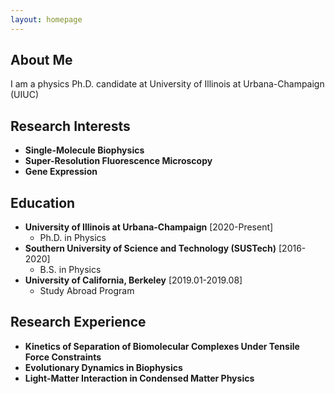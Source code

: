 ```yaml
---
layout: homepage
---
```


## About Me

I am a physics Ph.D. candidate at University of Illinois at Urbana-Champaign (UIUC)

## Research Interests

- **Single-Molecule Biophysics** 
- **Super-Resolution Fluorescence Microscopy**
- **Gene Expression**

## Education
- **University of Illinois at Urbana-Champaign** 	[2020-Present]
  - Ph.D. in Physics
- **Southern University of Science and Technology (SUSTech)** 	[2016-2020]
  - B.S. in Physics
- **University of California, Berkeley** 	[2019.01-2019.08]
  - Study Abroad Program

## Research Experience

- **Kinetics of Separation of Biomolecular Complexes Under Tensile Force Constraints**
- **Evolutionary Dynamics in Biophysics** 
- **Light-Matter Interaction in Condensed Matter Physics**
